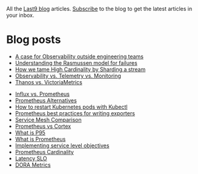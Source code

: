 All the [Last9 blog](https://last9.io/blog) articles. [Subscribe](https://last9.io/blog/subscribe) to the blog to get the latest articles in your inbox.

# Blog posts
<!-- BLOG-POST-LIST:START -->
- [A case for Observability outside engineering teams](https://last9.io/blog/a-case-for-observability-outside-engineering-teams/)
- [Understanding the Rasmussen model for failures](https://last9.io/blog/understanding-the-rasmussen-model-for-failures/)
- [How we tame High Cardinality by Sharding a stream](https://last9.io/blog/how-we-tame-high-cardinality-by-sharding-a-stream/)
- [Observability vs. Telemetry vs. Monitoring](https://last9.io/blog/observability-vs-telemetry-vs-monitoring/)
- [Thanos vs. VictoriaMetrics](https://last9.io/blog/thanos-vs-victoriametrics/)
<!-- BLOG-POST-LIST:END -->
- [Influx vs. Prometheus](https://last9.io/blog/prometheus-vs-influxdb/)
- [Prometheus Alternatives](https://last9.io/blog/prometheus-alternatives/)
- [How to restart Kubernetes pods with Kubectl](https://last9.io/blog/how-to-restart-kubernetes-pods-with-kubectl-tutorial/)
- [Prometheus best practices for writing exporters](https://last9.io/blog/best-practices-using-and-writing-prometheus-exporters/)
- [Service Mesh Comparison](https://last9.io/blog/comparing-popular-service-mesh-offerings/)
- [Prometheus vs Cortex](https://last9.io/blog/prometheus-vs-cortex/)
- [What is P95](https://last9.io/blog/your-percentiles-are-incorrect-p99-of-the-times/)
- [What is Prometheus](https://last9.io/blog/what-is-prometheus/)
- [Implementing service level objectives](https://last9.io/blog/a-practical-guide-to-implementing-slos/)
- [Prometheus Cardinality](https://last9.io/blog/how-to-manage-high-cardinality-metrics-in-prometheus/)
- [Latency SLO](https://last9.io/blog/latency-slo/)
- [DORA Metrics](https://last9.io/blog/dora-metrics/)
